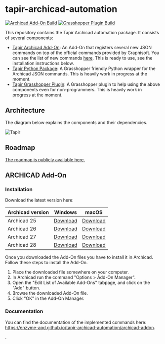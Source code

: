 # tapir-archicad-automation

[![Archicad Add-On Build](https://github.com/ENZYME-APD/tapir-archicad-automation/actions/workflows/archicad_addon.yml/badge.svg)](https://github.com/ENZYME-APD/tapir-archicad-automation/actions/workflows/archicad_addon.yml)
[![Grasshopper Plugin Build](https://github.com/ENZYME-APD/tapir-archicad-automation/actions/workflows/grasshopper_plugin.yml/badge.svg)](https://github.com/ENZYME-APD/tapir-archicad-automation/actions/workflows/grasshopper_plugin.yml)

This repository contains the Tapir Archicad automation package. It consists of several components:
- [Tapir Archicad Add-On](archicad-addon): An Add-On that registers several new JSON commands on top of the official commands provided by Graphisoft. You can see the list of new commands [here](https://enzyme-apd.github.io/tapir-archicad-automation/archicad-addon). This is ready to use, see the installation instructions below.
- [Tapir Python Package](python-package): A Grasshopper friendly Python wrapper for the Archicad JSON commands. This is heavily work in progress at the moment.
- [Tapir Grasshopper Plugin](grasshopper-plugin): A Grasshopper plugin to help using the above components even for non-programmers. This is heavily work in progress at the moment.

## Architecture

The diagram below explains the components and their dependencies.

![Tapir](branding/diagrams/TapirArchitecture.png?raw=true)

## Roadmap

[The roadmap is publicly available here.](https://github.com/orgs/ENZYME-APD/projects/4)

## ARCHICAD Add-On

### Installation

Download the latest version here:

| Archicad version | Windows | macOS |
| --- | --- | --- |
| Archicad 25 | [Download](https://github.com/ENZYME-APD/tapir-archicad-automation/releases/latest/download/TapirAddOn_AC25_Win.apx) | [Download](https://github.com/ENZYME-APD/tapir-archicad-automation/releases/latest/download/TapirAddOn_AC25_Mac.zip) |
| Archicad 26 | [Download](https://github.com/ENZYME-APD/tapir-archicad-automation/releases/latest/download/TapirAddOn_AC26_Win.apx) | [Download](https://github.com/ENZYME-APD/tapir-archicad-automation/releases/latest/download/TapirAddOn_AC26_Mac.zip) |
| Archicad 27 | [Download](https://github.com/ENZYME-APD/tapir-archicad-automation/releases/latest/download/TapirAddOn_AC27_Win.apx) | [Download](https://github.com/ENZYME-APD/tapir-archicad-automation/releases/latest/download/TapirAddOn_AC27_Mac.zip) |
| Archicad 28 | [Download](https://github.com/ENZYME-APD/tapir-archicad-automation/releases/latest/download/TapirAddOn_AC28_Win.apx) | [Download](https://github.com/ENZYME-APD/tapir-archicad-automation/releases/latest/download/TapirAddOn_AC28_Mac.zip) |

Once you downloaded the Add-On files you have to install it in Archicad. Follow these steps to install the Add-On.

1. Place the downloaded file somewhere on your computer.
2. In Archicad run the command "Options > Add-On Manager".
3. Open the "Edit List of Available Add-Ons" tabpage, and click on the "Add" button.
4. Browse the downloaded Add-On file.
5. Click "OK" in the Add-On Manager.
 
### Documentation
 
You can find the documentation of the implemented commands here: https://enzyme-apd.github.io/tapir-archicad-automation/archicad-addon.

.

